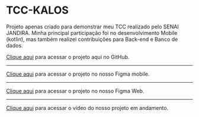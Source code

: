 # TCC-KALOS
Projeto apenas criado para demonstrar meu TCC realizado pelo SENAI JANDIRA.
Minha principal participação foi no desenvolvimento Mobile (kotlin), mas também realizei contribuições para Back-end e Banco de dados.

[Clique aqui](https://github.com/Kalos-TCC-2023) para acessar o projeto aqui no GitHub.

---

[Clique aqui](https://www.figma.com/design/6wMmgCPnRiSF0EXvk8FsJm/Kalos-App---aluno?node-id=0-1&t=U54JBlV0u4l3hFia-0) para acessar o projeto no nosso Figma mobile.

---

[Clique aqui](https://www.figma.com/design/OKunD5FhOzVoXT4E7Srmwu/Kalos?t=Lo6diImlH7gDBtQa-0) para acessar o projeto no nosso Figma Web.


---
[Clique aqui](https://drive.google.com/file/d/1NhoBPYW7cWMO1XyBcHExc27OVJTQrQjv/view) para acessar o vídeo do nosso projeto em andamento.




